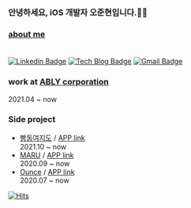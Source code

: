 
### 안녕하세요, iOS 개발자 오준현입니다.🙋‍♂️

  ### [about me](https://5thanniversary.notion.site/iOS-f47c9b48583e4747adbdd7d78fed7cb5) <br/><br/>
  [![Linkedin Badge](https://img.shields.io/badge/-LinkedIn-blue?style=flat-square&logo=Linkedin&logoColor=white&link=https://bit.ly/3toNTSG)](https://bit.ly/3toNTSG) [![Tech Blog Badge](http://img.shields.io/badge/-Tech%20blog-black?style=flat-square&logo=github&link=https://blog.5anniversary.dev/)](https://blog.5anniversary.dev/) [![Gmail Badge](https://img.shields.io/badge/Gmail-d14836?style=flat-square&logo=Gmail&logoColor=white&link=mailto:oh.junhyeon95@gmail.com)](mailto:oh.junhyeon95@gmail.com)
  
### work at [ABLY corporation](https://a-bly.com)
   2021.04 ~ now
  
### Side project
- [빵동여지도](https://github.com/bbangmap) / [APP link](https://apps.apple.com/ts/app/%EB%B9%B5%EB%8F%99%EC%97%AC%EC%A7%80%EB%8F%84/id1595032110) <br/>
  2021.10 ~ now
- [MARU](https://github.com/bookmaru) / [APP link](https://apps.apple.com/ts/app/%EB%A7%88%EB%A3%A8-%EC%98%A8%EB%9D%BC%EC%9D%B8-%EB%8F%85%EC%84%9C-%EB%AA%A8%EC%9E%84/id1530228350)<br/>
  2020.09 ~ now
- [Ounce](https://github.com/teamOunce) / [APP link](https://apps.apple.com/ts/app/ounce-%EC%A7%91%EC%82%AC%EB%A5%BC-%EC%9C%84%ED%95%9C-%EB%98%91%EB%98%91%ED%95%9C-%EA%B8%B0%EB%A1%9D%EC%9E%A5/id1535653760)<br/>
  2020.07 ~ now
  
[![Hits](https://hits.seeyoufarm.com/api/count/incr/badge.svg?url=https%3A%2F%2Fgithub.com%2F5anniversary%2Fhit-counter)](https://hits.seeyoufarm.com)
